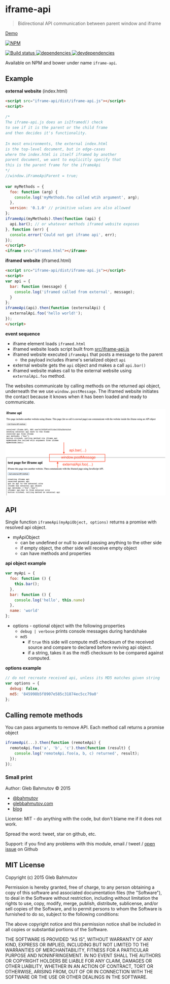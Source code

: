 # iframe-api

> Bidirectional API communication between parent window and iframe

[Demo](http://glebbahmutov.com/iframe-api/)

[![NPM][iframe-api-icon] ][iframe-api-url]

[![Build status][iframe-api-ci-image] ][iframe-api-ci-url]
[![dependencies][iframe-api-dependencies-image] ][iframe-api-dependencies-url]
[![devdependencies][iframe-api-devdependencies-image] ][iframe-api-devdependencies-url]

Available on NPM and bower under name `iframe-api`.

## Example

**external website** (index.html)

```html
<script src="iframe-api/dist/iframe-api.js"></script>
<script>

/*
The iframe-api.js does an isIframed() check
to see if it is the parent or the child frame
and then decides it's functionality.

In most environments, the external index.html
is the top-level document, but in edge-cases
where the index.html is itself iframed by another
parent document, we want to explicitly specify that
this is the parent frame for the iframeApi
*/
//window.iFrameApiParent = true;

var myMethods = {
  foo: function (arg) {
    console.log('myMethods.foo called wtih argument', arg);
  },
  version: '0.1.0' // primitive values are also allowed
};
iframeApi(myMethods).then(function (api) {
  api.bar(); // or whatever methods iframed website exposes
}, function (err) {
  console.error('Could not get iframe api', err);
});
</script>
<iframe src="iframed.html"></iframe>
```

**iframed website** (iframed.html)

```html
<script src="iframe-api/dist/iframe-api.js"></script>
<script>
var api = {
  bar: function (message) {
    console.log('iframed called from external', message);
  }
};
iframeApi(api).then(function (externalApi) {
  externalApi.foo('hello world!');
});
</script>
```

**event sequence**

* iframe element loads `iframed.html`
* iframed website loads script built from [src/iframe-api.js](src/iframe-api.js)
* iframed website executed `iframeApi` that posts a message to the parent
    - the payload includes iframe's serialized object `api`
* external website gets the `api` object and makes a call `api.bar()`
* iframed website makes call to the external website using `externalApi.foo` method.

The websites communicate by calling methods on the returned api object, underneath
the we use `window.postMessage`. The iframed website initiates the contact because it knows
when it has been loaded and ready to communicate.

![iframe-api](images/iframe-api-boundary.png)

## API

Single function `iframeApi(myApiObject, options)` returns a promise with resolved api object.

* myApiObject
  - can be undefined or null to avoid passing anything to the other side
  - if empty object, the other side will receive empty object
  - can have methods and properties

**api object example**

```js
var myApi = {
  foo: function () {
    this.bar();
  },
  bar: function () {
    console.log('hello', this.name)
  },
  name: 'world'
};
```

* options - optional object with the following properties
  - `debug | verbose` prints console messages during handshake
  - `md5` 
    + if `true` this side will compute md5 checksum of the 
    received source and compare to declared before reviving api object.
    + if a string, takes it as the md5 checksum to be compared against computed.

**options example**

```js
// do not recreate received api, unless its MD5 matches given string
var options = {
  debug: false,
  md5: '845998b5f8907e585c31874ec5cc79a0'
};
```

## Calling remote methods

You can pass arguments to remove API. Each method call returns a promise object

```js
iframeApi(...).then(function (remoteApi) {
  remoteApi.foo('a', 'b', 'c').then(function (result) {
    console.log('remoteApi.foo(a, b, c) returned', result);
  });
});
```

### Small print

Author: Gleb Bahmutov &copy; 2015

* [@bahmutov](https://twitter.com/bahmutov)
* [glebbahmutov.com](http://glebbahmutov.com)
* [blog](http://bahmutov.calepin.co/)

License: MIT - do anything with the code, but don't blame me if it does not work.

Spread the word: tweet, star on github, etc.

Support: if you find any problems with this module, email / tweet /
[open issue](https://github.com/bahmutov/iframe-api/issues) on Github

## MIT License

Copyright (c) 2015 Gleb Bahmutov

Permission is hereby granted, free of charge, to any person
obtaining a copy of this software and associated documentation
files (the "Software"), to deal in the Software without
restriction, including without limitation the rights to use,
copy, modify, merge, publish, distribute, sublicense, and/or sell
copies of the Software, and to permit persons to whom the
Software is furnished to do so, subject to the following
conditions:

The above copyright notice and this permission notice shall be
included in all copies or substantial portions of the Software.

THE SOFTWARE IS PROVIDED "AS IS", WITHOUT WARRANTY OF ANY KIND,
EXPRESS OR IMPLIED, INCLUDING BUT NOT LIMITED TO THE WARRANTIES
OF MERCHANTABILITY, FITNESS FOR A PARTICULAR PURPOSE AND
NONINFRINGEMENT. IN NO EVENT SHALL THE AUTHORS OR COPYRIGHT
HOLDERS BE LIABLE FOR ANY CLAIM, DAMAGES OR OTHER LIABILITY,
WHETHER IN AN ACTION OF CONTRACT, TORT OR OTHERWISE, ARISING
FROM, OUT OF OR IN CONNECTION WITH THE SOFTWARE OR THE USE OR
OTHER DEALINGS IN THE SOFTWARE.

[iframe-api-icon]: https://nodei.co/npm/iframe-api.png?downloads=true
[iframe-api-url]: https://npmjs.org/package/iframe-api
[iframe-api-ci-image]: https://travis-ci.org/bahmutov/iframe-api.png?branch=master
[iframe-api-ci-url]: https://travis-ci.org/bahmutov/iframe-api
[iframe-api-dependencies-image]: https://david-dm.org/bahmutov/iframe-api.png
[iframe-api-dependencies-url]: https://david-dm.org/bahmutov/iframe-api
[iframe-api-devdependencies-image]: https://david-dm.org/bahmutov/iframe-api/dev-status.png
[iframe-api-devdependencies-url]: https://david-dm.org/bahmutov/iframe-api#info=devDependencies
